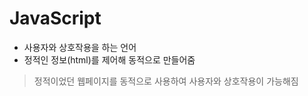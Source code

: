 # JavaScript
- 사용자와 상호작용을 하는 언어
- 정적인 정보(html)를 제어해 동적으로 만들어줌
> 정적이었던 웹페이지를 동적으로 사용하여 사용자와 상호작용이 가능해짐
